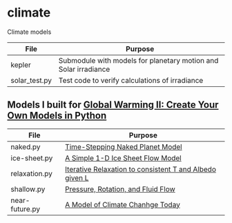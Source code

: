 # climate
Climate models

| File | Purpose |
| ------------------------- | ------------------------------------------------------------|
| kepler | Submodule with models for planetary motion and Solar irradiance | 
| solar_test.py |Test code to verify calculations of irradiance |

## Models I built for [Global Warming II: Create Your Own Models in Python](https://www.coursera.org/learn/global-warming-model/)

| File | Purpose |
| ------------------------- | ------------------------------------------------------------|
|naked.py|[Time-Stepping Naked Planet Model](https://www.coursera.org/learn/global-warming-model/supplement/m29aQ/model-formulation)|
|ice-sheet.py|[A Simple 1-D Ice Sheet Flow Model](https://www.coursera.org/learn/global-warming-model/)|
|relaxation.py|[Iterative Relaxation to consistent T and Albedo given L](https://www.coursera.org/learn/global-warming-model/supplement/fqAsP/parameterized-relationship-between-t-ice-latitude-and-albedo)|
|shallow.py|[Pressure, Rotation, and Fluid Flow](https://www.coursera.org/learn/global-warming-model/home/week/4)|
|near-future.py|[ A Model of Climate Chanhge Today](https://www.coursera.org/learn/global-warming-model/home/week/5)|